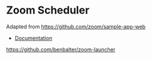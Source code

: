 # Zoom Scheduler

Adapted from https://github.com/zoom/sample-app-web

- [Documentation](https://zoom.github.io/zoom-sdk-web/Zoommtg.html)

https://github.com/benbalter/zoom-launcher
